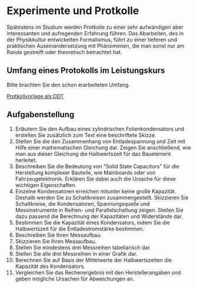 # Experimente und Protkolle

Spätestens im Studium werden Protkolle zu einer sehr aufwändigen aber interessanten und aufregenden Erfahrung führen. Das Abarbeiten, des in der Physikkultur entwickelten Formalismus, führt zu einer tieferen und praktischen Auseinandersetzung mit Phänomenen, die man sonst nur am Rande gestreift oder theoretisch betrachtet hat.

## Umfang eines Protokolls im Leistungskurs

Bitte brachten Sie den schon erarbeiteten Umfang.

[Protkollvorlage als ODT](./Protokoll_Leistungskurs_Physik.odt)

## Aufgabenstellung

1. Erläutern Sie den Aufbau eines zylindrischen Folienkondensators und erstellen Sie zusätzlich zum Text eine beschriftete Skizze.
2. Stellen Sie die den Zusammenhang von Entladespannung und Zeit mit Hilfe einer mathematischen Gleichung dar. Zeigen Sie anschließend, wie man aus dieser Gleichung die Halbwertszeit für das Bauelement herleitet.
2. Beschreiben Sie die Bedeutung von "Solid State Capacitors" für die Herstellung komplexer Bauteile, wie Mainboards oder von Fahrzeugelektronik. Erklären Sie dabei auch die Ursache für diese wichtigen Eigenschaften.
3. Einzelne Kondensatoren erreichen mitunter keine große Kapazität. Deshalb werden Sie zu Schaltkreisen zusammengestellt. Skizzieren Sie Schaltkreise, die Kondensatoren, Spannungsquelle und Messinstrumente in Reihen- und Parallelschaltung zeigen. Stellen Sie dazu passend die Berechnung der Kapazitäten und Widerstände dar.
4. Bestimmen Sie die Kapazität eines Kondensators, indem Sie die Halbwertszeit für die Entladestromstärke bestimmen.
  1. Beschreiben Sie Ihren Messaufbau.
  1. Skizzieren Sie Ihren Messaufbau.
  1. Stellen Sie mindestens drei Messreihen tabellarisch dar.
  1. Stellen Sie alle drei Messreihen in einer Grafik dar.
  1. Berechnen Sie auf Basis der Mittelwerte der Halbwertszeiten die Kapazität des Kondensators.
  1. Vergleichen Sie das Rechenergebnis mit den Herstellerangaben und geben mögliche Ursachen für Abweichungen an.
